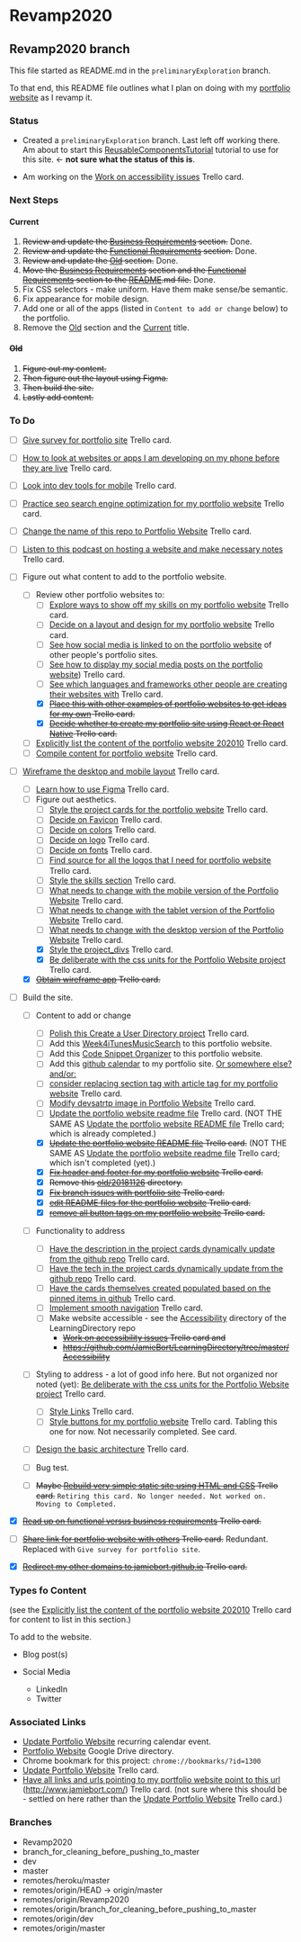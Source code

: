 # Revamp2020
## Revamp2020 branch

This file started as README.md in the `preliminaryExploration` branch.

To that end, this README file outlines what I plan on doing with my [portfolio website](https://jamiebort.github.io/) as I revamp it.

### Status
* Created a `preliminaryExploration` branch.
Last left off working there. Am about to start this [ReusableComponentsTutorial](https://github.com/JamieBort/LearningDirectory/tree/master/WebComponents/ReusableComponentsTutorial) tutorial to use for this site. <- **not sure what the status of this is**.

* Am working on the [Work on accessibility issues](https://trello.com/c/QiXs2V0r/164-work-on-accessibility-issues) Trello card.

### Next Steps
#### Current
1. ~~Review and update the [Business Requirements](https://github.com/JamieBort/jamiebort.github.io/blob/Revamp2020/Revamp2020.md#business-requirements) section.~~ Done.
2. ~~Review and update the [Functional Requirements](https://github.com/JamieBort/jamiebort.github.io/blob/Revamp2020/Revamp2020.md#functional-requirements) section.~~ Done.
3. ~~Review and update the [Old](https://github.com/JamieBort/jamiebort.github.io/blob/Revamp2020/Revamp2020.md#old) section.~~ Done.
4. ~~Move the [Business Requirements](https://github.com/JamieBort/jamiebort.github.io/blob/Revamp2020/Revamp2020.md#business-requirements) section and the [Functional Requirements](https://github.com/JamieBort/jamiebort.github.io/blob/Revamp2020/Revamp2020.md#functional-requirements) section to the [README](https://github.com/JamieBort/jamiebort.github.io/blob/Revamp2020/README.md).md file.~~ Done.
5. Fix CSS selectors - make uniform. Have them make sense/be semantic.
6. Fix appearance for mobile design.
7. Add one or all of the apps (listed in `Content to add or change` below) to the portfolio.
8. Remove the [Old](https://github.com/JamieBort/jamiebort.github.io/blob/Revamp2020/Revamp2020.md#old) section and the [Current](https://github.com/JamieBort/jamiebort.github.io/blob/Revamp2020/Revamp2020.md#current) title.

#### ~~Old~~
1. ~~Figure out my content.~~
2. ~~Then figure out the layout using Figma.~~
3. ~~Then build the site.~~
4. ~~Lastly add content.~~

### To Do

- [ ] [Give survey for portfolio site](https://trello.com/c/RF2s2gkE/567-create-survey-for-portfolio-site) Trello card.

- [ ] [How to look at websites or apps I am developing on my phone before they are live](https://trello.com/c/svOMzdnt/535-how-to-look-at-websites-or-apps-i-am-developing-on-my-phone-before-they-are-live) Trello card.

- [ ] [Look into dev tools for mobile](https://trello.com/c/WmVM46ii/575-look-into-dev-tools-for-mobile) Trello card.

- [ ] [Practice seo search engine optimization for my portfolio website](https://trello.com/c/7h8xq1Qs/529-practice-seo-search-engine-optimization-for-my-portfolio-website) Trello card.

- [ ] [Change the name of this repo to Portfolio Website](https://trello.com/c/pQzTccx3/514-change-the-name-of-this-repo-to-portfolio-website) Trello card.

- [ ] [Listen to this podcast on hosting a website and make necessary notes](https://trello.com/c/QTWzA4bv/480-list-to-this-podcast-on-hosting-a-website-and-make-necessary-notes) Trello card.

- [ ] Figure out what content to add to the portfolio website.
	- [ ] Review other portfolio websites to:
		- [ ] [Explore ways to show off my skills on my portfolio website](https://trello.com/c/2oLiIllY/481-explore-ways-to-show-of-my-skills-on-my-portfolio-website) Trello card.
		- [ ] [Decide on a layout and design for my portfolio website](https://trello.com/c/8Xdj7duH/482-decide-on-a-layout-and-design-for-my-portfolio-website) Trello card.
		- [ ] [See how social media is linked to on the portfolio website](https://trello.com/c/oVKNGjvm/488-see-how-social-media-is-linked-to-on-the-portfolio-website) of other people's portfolio sites.
		- [ ] [See how to display my social media posts on the portfolio website](https://trello.com/c/pj0lfx00/489-see-how-to-display-my-social-media-posts-on-the-portfolio-website)) Trello card.
		- [ ] [See which languages and frameworks other people are creating their websites with](https://trello.com/c/EwC3EB2S/525-see-which-languages-and-frameworks-other-people-are-creating-their-websites-with) Trello card.
		- [X] ~~[Place this with other examples of portfolio websites to get ideas for my own](https://trello.com/c/1JHiHOMI/485-place-this-with-other-examples-of-portfolio-websites-to-consider) Trello card.~~
		- [X] ~~[Decide whether to create my portfolio site using React or React Native](https://trello.com/c/sLJ1fEBe/486-decide-whether-to-create-my-portfolio-site-using-react-or-react-native) Trello card.~~

	- [ ] [Explicitly list the content of the portfolio website 202010](https://trello.com/c/adJl19pT/496-explicitly-list-the-content-of-the-portfolio-website-202010) Trello card.
	- [ ] [Compile content for portfolio website](https://trello.com/c/VxCIvza2/530-compile-content-for-portfolio-website) Trello card.

- [ ] [Wireframe the desktop and mobile layout](https://trello.com/c/3xtKwRIm/491-wireframe-the-desktop-and-mobile-layout-for-portfolio-website) Trello card.
	- [ ] [Learn how to use Figma](https://trello.com/c/AnQb9Ewl/495-learn-how-to-use-figma) Trello card.
	- [ ] Figure out aesthetics.
		- [ ] [Style the project cards for the portfolio website](https://trello.com/c/U2wEY2Od/579-style-the-project-cards-for-the-portfolio-website) Trello card.
		- [ ] [Decide on Favicon](https://trello.com/c/cVnMamJ4/578-decide-on-favicon) Trello card.
		- [ ] [Decide on colors](https://trello.com/c/mXqq3kaO/526-decide-on-colors) Trello card.
		- [ ] [Decide on logo](https://trello.com/c/aBiOmqZd/499-decide-on-logo) Trello card.
		- [ ] [Decide on fonts](https://trello.com/c/WmfzueWk/498-decide-on-fonts) Trello card.
		- [ ] [Find source for all the logos that I need for portfolio website](https://trello.com/c/3pgamqFg/589-list-of-logos-needed-for-portfolio-website) Trello card.
		- [ ] [Style the skills section](https://trello.com/c/y03gI5oR/556-style-the-skills-section) Trello card.
		- [ ] [What needs to change with the mobile version of the Portfolio Website](https://trello.com/c/kBNxrjBe/557-what-needs-to-change-with-the-mobile-version-of-the-portfolio-website) Trello card.
		- [ ] [What needs to change with the tablet version of the Portfolio Website](https://trello.com/c/viKpMCuc/559-what-needs-to-change-with-the-tablet-version-of-the-portfolio-website) Trello card.
		- [ ] [What needs to change with the desktop version of the Portfolio Website](https://trello.com/c/d10h6NWq/558-what-needs-to-change-with-the-desktop-version-of-the-portfolio-website) Trello card.
		- [X] [Style the project_divs](https://trello.com/c/kgiNSde6/555-style-the-projectdivs) Trello card.
		- [X] [Be deliberate with the css units for the Portfolio Website project](https://trello.com/c/HVuqs695/563-be-deliberate-with-the-css-units-for-the-portfolio-website-project) Trello card.
	- [X] ~~[Obtain wireframe app](https://trello.com/c/ogulw2aZ/492-obtain-wireframe-app?menu=filter&filter=due:incomplete) Trello card.~~

- [ ] Build the site.
	- [ ] Content to add or change
		- [ ] [Polish this Create a User Directory project](https://trello.com/c/J21B72Na/591-polish-this-create-a-user-directory-project) Trello card.
		- [ ] Add this [Week4iTunesMusicSearch](https://github.com/JamieBort/Week4iTunesMusicSearch) to this portfolio website.
		- [ ] Add this [Code Snippet Organizer](https://github.com/JamieBort/CodeSnippetOrganizer) to this portfolio website.
		- [ ] Add this [github calendar](https://github.com/IonicaBizau/github-calendar) to my portfolio site. [Or somewhere else? and/or:](https://github.com/fullcalendar/fullcalendar)
		- [ ] [consider replacing section tag with article tag for my portfolio website](https://trello.com/c/ARthlAv7/554-consider-replacing-section-tag-with-article-tag-for-my-portfolio-website) Trello card.
		- [ ] [Modify devsatrtp image in Portfolio Website](https://trello.com/c/865I1iOD/565-modify-devsatrtp-image-in-portfolio-website) Trello card.
		- [ ] [Update the portfolio website readme file](https://trello.com/c/k2H77o6L/576-update-the-portfolio-website-readme-file) Trello card. (NOT THE SAME AS [Update the portfolio website README file](https://trello.com/c/hCRC1EG6/483-update-the-portfolio-website-readme-file) Trello card; which is already completed.)
		- [X] ~~[Update the portfolio website README file](https://trello.com/c/hCRC1EG6/483-update-the-portfolio-website-readme-file) Trello card.~~ (NOT THE SAME AS [Update the portfolio website readme file](https://trello.com/c/k2H77o6L/576-update-the-portfolio-website-readme-file) Trello card; which isn't completed (yet).)
		- [X] ~~[Fix header and footer for my portfolio website](https://trello.com/c/CCtUbXY7/541-fix-header-and-footer-for-my-portfolio-website) Trello card.~~
		- [X] ~~Remove this [old/20181126](https://github.com/JamieBort/jamiebort.github.io/tree/master/old/20181126) directory.~~
		- [x] ~~[Fix branch issues with portfolio site](https://trello.com/c/PxEFMj5s/374-fix-branch-issues-with-portfolio-site) Trello card.~~
		- [X] ~~[edit README files for the portfolio website](https://trello.com/c/ntfMYze3/552-edit-readme-files-for-the-portfolio-website) Trello card.~~
		- [X] ~~[remove all button tags on my portfolio website](https://trello.com/c/9mD1AzSI/551-remove-all-button-tags-on-my-portfolio-website) Trello card.~~

	- [ ] Functionality to address
		- [ ] [Have the description in the project cards dynamically update from the github repo](https://trello.com/c/qcwpK1Gd/586-have-the-description-in-the-project-cards-dynamically-update-from-the-github-repo) Trello card.
		- [ ] [Have the tech in the project cards dynamically update from the github repo](https://trello.com/c/qoEQZkfH/588-have-the-tech-in-the-project-cards-dynamically-update-from-the-github-repo) Trello card.
		- [ ] [Have the cards themselves created populated based on the pinned items in github](https://trello.com/c/RyfM5Z0E/1124-have-the-cards-themselves-created-populated-based-on-the-pinned-items-in-github) Trello card.
		- [ ] [Implement smooth navigation](https://trello.com/c/rjsuhabM/539-implement-smooth-navigation) Trello card.
		- [ ] Make website accessible - see the [Accessibility](https://github.com/JamieBort/LearningDirectory/tree/master/Accessibility) directory of the LearningDirectory repo  
			* ~~[Work on accessibility issues](https://trello.com/c/QiXs2V0r/164-work-on-accessibility-issues) Trello card and~~
			* ~~https://github.com/JamieBort/LearningDirectory/tree/master/Accessibility~~

	- [ ] Styling to address - a lot of good info here. But not organized nor noted (yet): [Be deliberate with the css units for the Portfolio Website project](https://trello.com/c/HVuqs695/563-be-deliberate-with-the-css-units-for-the-portfolio-website-project) Trello card.
		- [ ] [Style Links](https://trello.com/c/AsOQKQjI/562-style-links-and) Trello card.
		- [ ] [Style buttons for my portfolio website](https://trello.com/c/Fny58qFO/538-style-buttons-for-my-portfolio-website) Trello card. Tabling this one for now. Not necessarily completed. See card.

	- [ ] [Design the basic architecture](https://trello.com/c/CyUFSwY3/522-design-the-basic-architecture) Trello card.
	
	- [ ] Bug test.
	- [ ] ~~Maybe [Rebuild very simple static site using HTML and CSS](https://trello.com/c/FDIB9ePE/163-rebuild-very-simple-static-site-using-html-and-css) Trello card.~~ `Retiring this card. No longer needed. Not worked on. Moving to Completed.`
	
- [X] ~~[Read up on functional versus business requirements](https://trello.com/c/CGFYOG9p/494-read-up-on-functional-versus-business-requirements) Trello card.~~

- [ ] ~~[Share link for portfolio website with others](https://trello.com/c/D5iXcGcX/531-share-link-for-portfolio-website-with-others) Trello card.~~ Redundant. Replaced with `Give survey for portfolio site`.

- [x] ~~[Redirect my other domains to jamiebort.github.io](https://trello.com/c/Q7faEc6N/527-redirect-my-other-domains-to-jamiebortgithubio) Trello card.~~

### Types fo Content
(see the [Explicitly list the content of the portfolio website 202010](https://trello.com/c/adJl19pT/496-explicitly-list-the-content-of-the-portfolio-website-202010) Trello card for content to list in this section.)

To add to the website.

* Blog post(s)

* Social Media
  * LinkedIn
  * Twitter

### Associated Links
* [Update Portfolio Website](https://calendar.google.com/calendar/r/search?q=Update%20Portfolio%20Website) recurring calendar event.
* [Portfolio Website](https://drive.google.com/drive/folders/1NchtYmGJ1wiZ6bEiqElTtK_IA84awWIo) Google Drive directory.
* Chrome bookmark for this project: `chrome://bookmarks/?id=1300`
* [Update Portfolio Website](https://trello.com/c/dJHqhhfU/90-update-portfolio-website) Trello card.
* [Have all links and urls pointing to my portfolio website point to this url](https://trello.com/c/Ng3Fg14h/1125-have-all-links-and-urls-pointing-to-my-portfolio-website-point-to-this-url) (http://www.jamiebort.com/) Trello card.
(not sure where this should be - settled on here rather than the [Update Portfolio Website](https://trello.com/c/dJHqhhfU/90-update-portfolio-website) Trello card.)

### Branches
* Revamp2020
* branch_for_cleaning_before_pushing_to_master
* dev
* master
* remotes/heroku/master
* remotes/origin/HEAD -> origin/master
* remotes/origin/Revamp2020
* remotes/origin/branch_for_cleaning_before_pushing_to_master
* remotes/origin/dev
* remotes/origin/master